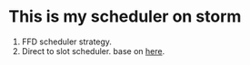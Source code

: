 # This is my scheduler on storm

1. FFD scheduler strategy.
2. Direct to slot scheduler. base on [here](https://github.com/linyiqun/storm-scheduler).

